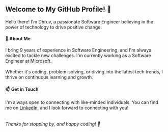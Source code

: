 ## Welcome to My GitHub Profile! 👋

Hello there! I'm Dhruv, a passionate Software Engineer believing in the power of technology to drive positive change.

#### 🚀 About Me
I bring 9 years of experience in Software Engineering, and I'm always excited to tackle new challenges. I'm currently working as a Software Engineer at Microsoft.
<br/><br/>
Whether it's coding, problem-solving, or diving into the latest tech trends, I thrive on continuous learning and growth.

#### 📫 Get in Touch
I'm always open to connecting with like-minded individuals. You can find me on [LinkedIn](https://www.linkedin.com/in/dhruv-rami/), and I look forward to connecting with you!
<br/><br/><br/>
*Thanks for stopping by, and happy coding! 🚀*
<!--
**dhruvrami/dhruvrami** is a ✨ _special_ ✨ repository because its `README.md` (this file) appears on your GitHub profile.

Here are some ideas to get you started:

- 🔭 I’m currently working on ...
- 🌱 I’m currently learning ...
- 👯 I’m looking to collaborate on ...
- 🤔 I’m looking for help with ...
- 💬 Ask me about ...
- 📫 How to reach me: ...
- 😄 Pronouns: ...
- ⚡ Fun fact: ...
-->

